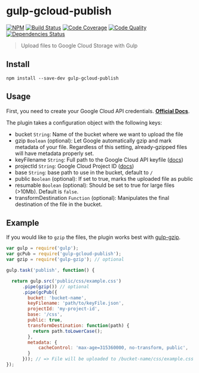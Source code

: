 # gulp-gcloud-publish

[![NPM](https://img.shields.io/npm/v/gulp-gcloud-publish.svg?style=flat-square)](https://www.npmjs.com/package/gulp-gcloud-publish) [![Build Status](https://img.shields.io/travis/albertorestifo/gulp-gcloud-publish.svg?style=flat-square)](https://travis-ci.org/albertorestifo/gulp-gcloud-publish) [![Code Coverage](https://img.shields.io/coveralls/albertorestifo/gulp-gcloud-publish.svg?style=flat-square)](https://coveralls.io/r/albertorestifo/gulp-gcloud-publish) [![Code Quality](https://img.shields.io/codeclimate/github/albertorestifo/gulp-gcloud-publish.svg?style=flat-square)](https://codeclimate.com/github/albertorestifo/gulp-gcloud-publish) [![Dependencies Status](https://img.shields.io/david/albertorestifo/gulp-gcloud-publish.svg?style=flat-square)](https://david-dm.org/albertorestifo/gulp-gcloud-publish)

> Upload files to Google Cloud Storage with Gulp

## Install

```
npm install --save-dev gulp-gcloud-publish
```

## Usage

First, you need to create your Google Cloud API credentials. [__Official Docs__][gc-docs].

The plugin takes a configuration object with the following keys:

- bucket `String`: Name of the bucket where we want to upload the file
- gzip `Boolean` (optional): Let Google automatically gzip and mark metadata of your file. Regardless of this setting, already-gzipped files will have metadata properly set.
- keyFilename `String`: Full path to the Google Cloud API keyfile ([docs][gc-docs])
- projectId `String`: Google Cloud Project ID ([docs][gc-docs])
- base `String`: base path to use in the bucket, default to `/`
- public `Boolean` (optional): If set to true, marks the uploaded file as public
- resumable `Boolean` (optional): Should be set to true for large files (>10Mb). Default is `false`.
- transformDestination `Function` (optional): Manipulates the final destination of the file in the bucket.

## Example

If you would like to `gzip` the files, the plugin works best with [gulp-gzip](https://www.npmjs.com/package/gulp-gzip).

```js
var gulp = require('gulp');
var gcPub = require('gulp-gcloud-publish');
var gzip = require('gulp-gzip'); // optional

gulp.task('publish', function() {

  return gulp.src('public/css/example.css')
      .pipe(gzip()) // optional
      .pipe(gcPub({
        bucket: 'bucket-name',
        keyFilename: 'path/to/keyFile.json',
        projectId: 'my-project-id',
        base: '/css',
        public: true,
        transformDestination: function(path) {
          return path.toLowerCase();
        },
        metadata: {
            cacheControl: 'max-age=315360000, no-transform, public',
        }
      })); // => File will be uploaded to /bucket-name/css/example.css
});
```

[gc-docs]: https://googlecloudplatform.github.io/gcloud-node/#/authorization
